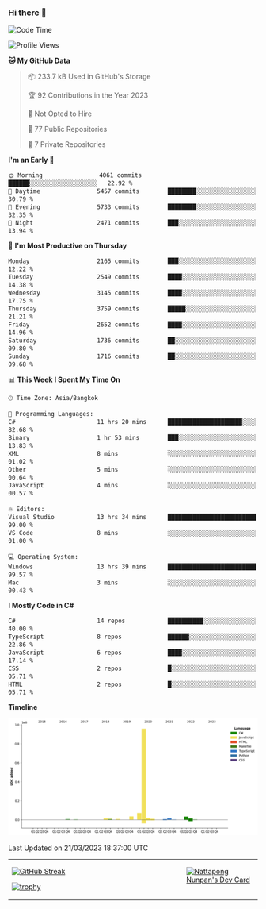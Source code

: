 ### Hi there 👋

<!--START_SECTION:waka-->
![Code Time](http://img.shields.io/badge/Code%20Time-490%20hrs%202%20mins-blue)

![Profile Views](http://img.shields.io/badge/Profile%20Views-0-blue)

**🐱 My GitHub Data** 

> 📦 233.7 kB Used in GitHub's Storage 
 > 
> 🏆 92 Contributions in the Year 2023
 > 
> 🚫 Not Opted to Hire
 > 
> 📜 77 Public Repositories 
 > 
> 🔑 7 Private Repositories 
 > 
**I'm an Early 🐤** 

```text
🌞 Morning                4061 commits        ██████░░░░░░░░░░░░░░░░░░░   22.92 % 
🌆 Daytime                5457 commits        ████████░░░░░░░░░░░░░░░░░   30.79 % 
🌃 Evening                5733 commits        ████████░░░░░░░░░░░░░░░░░   32.35 % 
🌙 Night                  2471 commits        ███░░░░░░░░░░░░░░░░░░░░░░   13.94 % 
```
📅 **I'm Most Productive on Thursday** 

```text
Monday                   2165 commits        ███░░░░░░░░░░░░░░░░░░░░░░   12.22 % 
Tuesday                  2549 commits        ████░░░░░░░░░░░░░░░░░░░░░   14.38 % 
Wednesday                3145 commits        ████░░░░░░░░░░░░░░░░░░░░░   17.75 % 
Thursday                 3759 commits        █████░░░░░░░░░░░░░░░░░░░░   21.21 % 
Friday                   2652 commits        ████░░░░░░░░░░░░░░░░░░░░░   14.96 % 
Saturday                 1736 commits        ██░░░░░░░░░░░░░░░░░░░░░░░   09.80 % 
Sunday                   1716 commits        ██░░░░░░░░░░░░░░░░░░░░░░░   09.68 % 
```


📊 **This Week I Spent My Time On** 

```text
🕑︎ Time Zone: Asia/Bangkok

💬 Programming Languages: 
C#                       11 hrs 20 mins      █████████████████████░░░░   82.68 % 
Binary                   1 hr 53 mins        ███░░░░░░░░░░░░░░░░░░░░░░   13.83 % 
XML                      8 mins              ░░░░░░░░░░░░░░░░░░░░░░░░░   01.02 % 
Other                    5 mins              ░░░░░░░░░░░░░░░░░░░░░░░░░   00.64 % 
JavaScript               4 mins              ░░░░░░░░░░░░░░░░░░░░░░░░░   00.57 % 

🔥 Editors: 
Visual Studio            13 hrs 34 mins      █████████████████████████   99.00 % 
VS Code                  8 mins              ░░░░░░░░░░░░░░░░░░░░░░░░░   01.00 % 

💻 Operating System: 
Windows                  13 hrs 39 mins      █████████████████████████   99.57 % 
Mac                      3 mins              ░░░░░░░░░░░░░░░░░░░░░░░░░   00.43 % 
```

**I Mostly Code in C#** 

```text
C#                       14 repos            ██████████░░░░░░░░░░░░░░░   40.00 % 
TypeScript               8 repos             ██████░░░░░░░░░░░░░░░░░░░   22.86 % 
JavaScript               6 repos             ████░░░░░░░░░░░░░░░░░░░░░   17.14 % 
CSS                      2 repos             █░░░░░░░░░░░░░░░░░░░░░░░░   05.71 % 
HTML                     2 repos             █░░░░░░░░░░░░░░░░░░░░░░░░   05.71 % 
```



**Timeline**

![Lines of Code chart](https://raw.githubusercontent.com/aixasz/aixasz/main/assets/bar_graph.png)


 Last Updated on 21/03/2023 18:37:00 UTC
<!--END_SECTION:waka-->

<table>
<tr>
<td width="70%" valign="top">
 
 [![GitHub Streak](http://github-readme-streak-stats.herokuapp.com?user=aixasz&theme=github-dark&hide_border=true&date_format=%5BY%20%5DM%20j)](https://git.io/streak-stats)

 [![trophy](https://github-profile-trophy.vercel.app/?username=aixasz&theme=onedark)](https://github.com/ryo-ma/github-profile-trophy)
 </td>
<td width="30%" valign="top">
 
<a href="https://app.daily.dev/aixasz"><img src="https://api.daily.dev/devcards/403207936e6547c9a85ea449e9f3abe8.png?r=re8" alt="Nattapong Nunpan's Dev Card"/></a>

 </td>
</tr>
</table>
 
